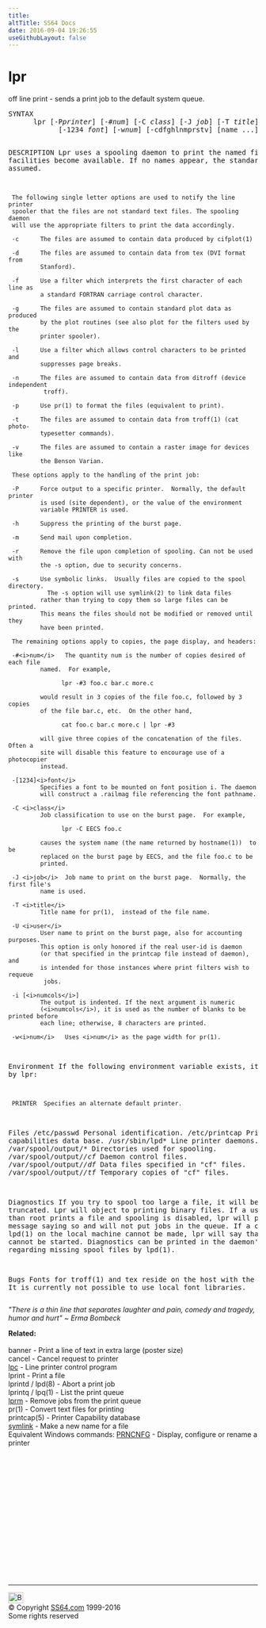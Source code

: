 ```yaml
---
title:
altTitle: SS64 Docs
date: 2016-09-04 19:26:55
useGithubLayout: false
---
```

<!-- #BeginLibraryItem "/Library/head_bash.lbi" --><!-- #EndLibraryItem --><h1>lpr</h1> 
<p>off line print - sends a print job to the default system queue.</p>
<pre>SYNTAX
      lpr [-P<i>printer</i>] [-#<i>num</i>] [-C <i>class</i>] [-J <i>job</i>] [-T <i>title</i>] [-U <i>user</i>] [-i [<i>numcols</i>]]
            [-1234 <i>font</i>] [-w<i>num</i>] [-cdfghlnmprstv] [name ...]

DESCRIPTION
     Lpr uses a spooling daemon to print the named files when facilities become
     available.  If no names appear, the standard input is assumed.

     The following single letter options are used to notify the line printer
     spooler that the files are not standard text files. The spooling daemon
     will use the appropriate filters to print the data accordingly.

     -c      The files are assumed to contain data produced by cifplot(1)

     -d      The files are assumed to contain data from tex (DVI format from
             Stanford).

     -f      Use a filter which interprets the first character of each line as
             a standard FORTRAN carriage control character.

     -g      The files are assumed to contain standard plot data as produced
             by the plot routines (see also plot for the filters used by the
             printer spooler).

     -l      Use a filter which allows control characters to be printed and
             suppresses page breaks.

     -n      The files are assumed to contain data from ditroff (device independent
              troff).

     -p      Use pr(1) to format the files (equivalent to print).

     -t      The files are assumed to contain data from troff(1) (cat photo-
             typesetter commands).

     -v      The files are assumed to contain a raster image for devices like
             the Benson Varian.

     These options apply to the handling of the print job:

     -P      Force output to a specific printer.  Normally, the default printer
             is used (site dependent), or the value of the environment
             variable PRINTER is used.

     -h      Suppress the printing of the burst page.

     -m      Send mail upon completion.

     -r      Remove the file upon completion of spooling. Can not be used with
             the -s option, due to security concerns.

     -s      Use symbolic links.  Usually files are copied to the spool directory.
               The -s option will use symlink(2) to link data files
             rather than trying to copy them so large files can be printed.
             This means the files should not be modified or removed until they
             have been printed.

     The remaining options apply to copies, the page display, and headers:

     -#<i>num</i>   The quantity num is the number of copies desired of each file
             named.  For example,

                   lpr -#3 foo.c bar.c more.c

             would result in 3 copies of the file foo.c, followed by 3 copies
             of the file bar.c, etc.  On the other hand,

                   cat foo.c bar.c more.c | lpr -#3

             will give three copies of the concatenation of the files. Often a
             site will disable this feature to encourage use of a photocopier
             instead.

     -[1234]<i>font</i>
             Specifies a font to be mounted on font position i. The daemon
             will construct a .railmag file referencing the font pathname.

     -C <i>class</i>
             Job classification to use on the burst page.  For example,

                   lpr -C EECS foo.c

             causes the system name (the name returned by hostname(1))  to be
             replaced on the burst page by EECS, and the file foo.c to be
             printed.

     -J <i>job</i>  Job name to print on the burst page.  Normally, the first file's
             name is used.

     -T <i>title</i>
             Title name for pr(1),  instead of the file name.

     -U <i>user</i>
             User name to print on the burst page, also for accounting purposes.
             This option is only honored if the real user-id is daemon
             (or that specified in the printcap file instead of daemon), and
             is intended for those instances where print filters wish to requeue
              jobs.

     -i [<i>numcols</i>]
             The output is indented. If the next argument is numeric
             (<i>numcols</i>), it is used as the number of blanks to be printed before
             each line; otherwise, 8 characters are printed.

     -w<i>num</i>   Uses <i>num</i> as the page width for pr(1).

Environment
     If the following environment variable exists, it is used by lpr:

     PRINTER  Specifies an alternate default printer.

Files
     /etc/passwd              Personal identification.
     /etc/printcap            Printer capabilities data base.
     /usr/sbin/lpd*           Line printer daemons.
     /var/spool/output/*      Directories used for spooling.
     /var/spool/output/*/cf*  Daemon control files.
     /var/spool/output/*/df*  Data files specified in "cf" files.
     /var/spool/output/*/tf*  Temporary copies of "cf" files.

Diagnostics
     If you try to spool too large a file, it will be truncated.  Lpr will object
      to printing binary files.  If a user other than root prints a file
     and spooling is disabled, lpr will print a message saying so and will not
     put jobs in the queue.  If a connection to lpd(1) on the local machine
     cannot be made, lpr will say that the daemon cannot be started.  Diagnostics
     can be printed in the daemon's log file regarding missing spool
     files by lpd(1).

Bugs
     Fonts for troff(1) and tex reside on the host with the printer. It is
     currently not possible to use local font libraries.</pre>
<p class="quote"><i>"There is a thin line that separates laughter and pain, comedy and tragedy, humor and hurt" ~ Erma Bombeck</i></p>
<p><b>Related:</b><br>
<br>
banner - Print a line of text in extra large (poster size)<br>
cancel - Cancel request to printer<br>
<a href="lpc.html">lpc</a> - Line printer control program<br>
lprint - Print a file<br>
lprintd / lpd(8) - Abort a print job<br>
lprintq / lpq(1) - List the print queue<br>
<a href="lprm.html">lprm</a> - Remove jobs from the print queue <br>
pr(1) - Convert text files for printing <br>
printcap(5) - Printer Capability database<br>
<a href="symlink.html">symlink</a> - Make a new name for a file <br>
Equivalent Windows commands: <a href="../nt/prncnfg.html">PRNCNFG</a> - Display, configure or rename a printer</p><!-- #BeginLibraryItem "/Library/foot_bash.lbi" --><p>
<!-- bash300 -->
<ins class="adsbygoogle" style="display:inline-block;width:300px;height:250px" data-ad-client="ca-pub-6140977852749469" data-ad-slot="4615356305"></ins>
<script>
(adsbygoogle = window.adsbygoogle || []).push({});
</script></p>
<hr>
<div id="bl" class="footer"><a href="lpr.html#"><img src="../images/top.png" width="30" height="22" alt="Back to the Top"></a></div>
<div id="br" class="footer, tagline">© Copyright <a href="../index.html">SS64.com</a> 1999-2016<br>
Some rights reserved</div><!-- #EndLibraryItem -->

